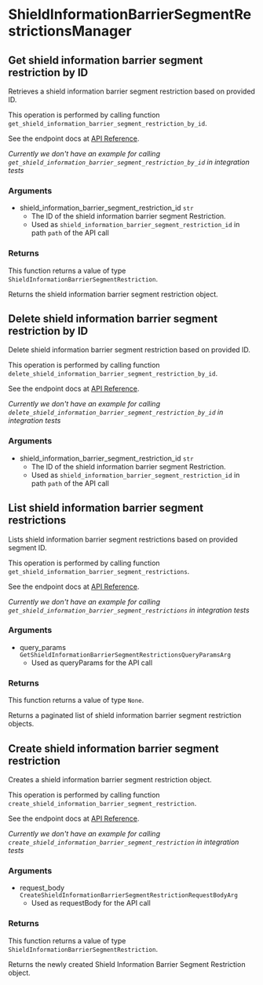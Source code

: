 # ShieldInformationBarrierSegmentRestrictionsManager

## Get shield information barrier segment restriction by ID

Retrieves a shield information barrier segment
restriction based on provided ID.

This operation is performed by calling function `get_shield_information_barrier_segment_restriction_by_id`.

See the endpoint docs at
[API Reference](https://developer.box.com/reference/get-shield-information-barrier-segment-restrictions-id/).

*Currently we don't have an example for calling `get_shield_information_barrier_segment_restriction_by_id` in integration tests*

### Arguments

- shield_information_barrier_segment_restriction_id `str`
  - The ID of the shield information barrier segment Restriction.
  - Used as `shield_information_barrier_segment_restriction_id` in path `path` of the API call


### Returns

This function returns a value of type `ShieldInformationBarrierSegmentRestriction`.

Returns the shield information barrier segment
restriction object.


## Delete shield information barrier segment restriction by ID

Delete shield information barrier segment restriction
based on provided ID.

This operation is performed by calling function `delete_shield_information_barrier_segment_restriction_by_id`.

See the endpoint docs at
[API Reference](https://developer.box.com/reference/delete-shield-information-barrier-segment-restrictions-id/).

*Currently we don't have an example for calling `delete_shield_information_barrier_segment_restriction_by_id` in integration tests*

### Arguments

- shield_information_barrier_segment_restriction_id `str`
  - The ID of the shield information barrier segment Restriction.
  - Used as `shield_information_barrier_segment_restriction_id` in path `path` of the API call


## List shield information barrier segment restrictions

Lists shield information barrier segment restrictions
based on provided segment ID.

This operation is performed by calling function `get_shield_information_barrier_segment_restrictions`.

See the endpoint docs at
[API Reference](https://developer.box.com/reference/get-shield-information-barrier-segment-restrictions/).

*Currently we don't have an example for calling `get_shield_information_barrier_segment_restrictions` in integration tests*

### Arguments

- query_params `GetShieldInformationBarrierSegmentRestrictionsQueryParamsArg`
  - Used as queryParams for the API call


### Returns

This function returns a value of type `None`.

Returns a paginated list of
shield information barrier segment restriction objects.


## Create shield information barrier segment restriction

Creates a shield information barrier
segment restriction object.

This operation is performed by calling function `create_shield_information_barrier_segment_restriction`.

See the endpoint docs at
[API Reference](https://developer.box.com/reference/post-shield-information-barrier-segment-restrictions/).

*Currently we don't have an example for calling `create_shield_information_barrier_segment_restriction` in integration tests*

### Arguments

- request_body `CreateShieldInformationBarrierSegmentRestrictionRequestBodyArg`
  - Used as requestBody for the API call


### Returns

This function returns a value of type `ShieldInformationBarrierSegmentRestriction`.

Returns the newly created Shield
Information Barrier Segment Restriction object.


